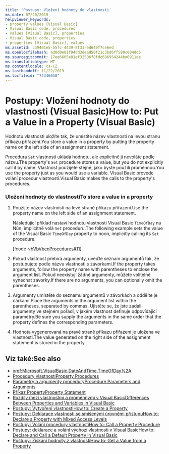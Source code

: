 ```yaml
---
title: 'Postupy: Vložení hodnoty do vlastnosti'
ms.date: 07/20/2015
helpviewer_keywords:
- property values [Visual Basic]
- Visual Basic code, procedures
- values [Visual Basic], properties
- Visual Basic code, properties
- properties [Visual Basic], values
ms.assetid: c39401e5-b5fc-4439-8f31-ed640f7ce6ed
ms.openlocfilehash: ad0d0e81f94dd3dead50f21c3bd6ff580c004dd6
ms.sourcegitcommit: 17ee6605e01ef32506f8fdc686954244ba6911de
ms.translationtype: MT
ms.contentlocale: cs-CZ
ms.lasthandoff: 11/22/2019
ms.locfileid: "74346058"
---
```

# <a name="how-to-put-a-value-in-a-property-visual-basic"></a><span data-ttu-id="092ef-102">Postupy: Vložení hodnoty do vlastnosti (Visual Basic)</span><span class="sxs-lookup"><span data-stu-id="092ef-102">How to: Put a Value in a Property (Visual Basic)</span></span>
<span data-ttu-id="092ef-103">Hodnotu vlastnosti uložíte tak, že umístíte název vlastnosti na levou stranu příkazu přiřazení.</span><span class="sxs-lookup"><span data-stu-id="092ef-103">You store a value in a property by putting the property name on the left side of an assignment statement.</span></span>  
  
 <span data-ttu-id="092ef-104">Procedura `Set` vlastnosti ukládá hodnotu, ale explicitně ji nevoláte podle názvu.</span><span class="sxs-lookup"><span data-stu-id="092ef-104">The property's `Set` procedure stores a value, but you do not explicitly call it by name.</span></span> <span data-ttu-id="092ef-105">Vlastnost použijete stejně, jako byste použili proměnnou.</span><span class="sxs-lookup"><span data-stu-id="092ef-105">You use the property just as you would use a variable.</span></span> <span data-ttu-id="092ef-106">Visual Basic provede volání procedur vlastností.</span><span class="sxs-lookup"><span data-stu-id="092ef-106">Visual Basic makes the calls to the property's procedures.</span></span>  
  
### <a name="to-store-a-value-in-a-property"></a><span data-ttu-id="092ef-107">Uložení hodnoty do vlastnosti</span><span class="sxs-lookup"><span data-stu-id="092ef-107">To store a value in a property</span></span>  
  
1. <span data-ttu-id="092ef-108">Použijte název vlastnosti na levé straně příkazu přiřazení.</span><span class="sxs-lookup"><span data-stu-id="092ef-108">Use the property name on the left side of an assignment statement.</span></span>  
  
     <span data-ttu-id="092ef-109">Následující příklad nastaví hodnotu vlastnosti Visual Basic `TimeOfDay` na Nún, implicitně volá `Set` proceduru.</span><span class="sxs-lookup"><span data-stu-id="092ef-109">The following example sets the value of the Visual Basic `TimeOfDay` property to noon, implicitly calling its `Set` procedure.</span></span>  
  
     [!code-vb[VbVbcnProcedures#11](~/samples/snippets/visualbasic/VS_Snippets_VBCSharp/VbVbcnProcedures/VB/Class1.vb#11)]  
  
2. <span data-ttu-id="092ef-110">Pokud vlastnost přebírá argumenty, uveďte seznam argumentů tak, že postupujete podle názvu vlastnosti s závorkami.</span><span class="sxs-lookup"><span data-stu-id="092ef-110">If the property takes arguments, follow the property name with parentheses to enclose the argument list.</span></span> <span data-ttu-id="092ef-111">Pokud neexistují žádné argumenty, můžete volitelně vynechat závorky.</span><span class="sxs-lookup"><span data-stu-id="092ef-111">If there are no arguments, you can optionally omit the parentheses.</span></span>  
  
3. <span data-ttu-id="092ef-112">Argumenty umístěte do seznamu argumentů v závorkách a oddělte je čárkami.</span><span class="sxs-lookup"><span data-stu-id="092ef-112">Place the arguments in the argument list within the parentheses, separated by commas.</span></span> <span data-ttu-id="092ef-113">Ujistěte se, že jste zadali argumenty ve stejném pořadí, v jakém vlastnost definuje odpovídající parametry.</span><span class="sxs-lookup"><span data-stu-id="092ef-113">Be sure you supply the arguments in the same order that the property defines the corresponding parameters.</span></span>  
  
4. <span data-ttu-id="092ef-114">Hodnota vygenerovaná na pravé straně příkazu přiřazení je uložena ve vlastnosti.</span><span class="sxs-lookup"><span data-stu-id="092ef-114">The value generated on the right side of the assignment statement is stored in the property.</span></span>  
  
## <a name="see-also"></a><span data-ttu-id="092ef-115">Viz také:</span><span class="sxs-lookup"><span data-stu-id="092ef-115">See also</span></span>

- <xref:Microsoft.VisualBasic.DateAndTime.TimeOfDay%2A>
- [<span data-ttu-id="092ef-116">Procedury vlastnosti</span><span class="sxs-lookup"><span data-stu-id="092ef-116">Property Procedures</span></span>](./property-procedures.md)
- [<span data-ttu-id="092ef-117">Parametry a argumenty procedury</span><span class="sxs-lookup"><span data-stu-id="092ef-117">Procedure Parameters and Arguments</span></span>](./procedure-parameters-and-arguments.md)
- [<span data-ttu-id="092ef-118">Příkaz Property</span><span class="sxs-lookup"><span data-stu-id="092ef-118">Property Statement</span></span>](../../../../visual-basic/language-reference/statements/property-statement.md)
- [<span data-ttu-id="092ef-119">Rozdíly mezi vlastnostmi a proměnnými v Visual Basic</span><span class="sxs-lookup"><span data-stu-id="092ef-119">Differences Between Properties and Variables in Visual Basic</span></span>](./differences-between-properties-and-variables.md)
- [<span data-ttu-id="092ef-120">Postupy: Vytvoření vlastnosti</span><span class="sxs-lookup"><span data-stu-id="092ef-120">How to: Create a Property</span></span>](./how-to-create-a-property.md)
- [<span data-ttu-id="092ef-121">Postupy: Deklarace vlastnosti se smíšenými úrovněmi přístupu</span><span class="sxs-lookup"><span data-stu-id="092ef-121">How to: Declare a Property with Mixed Access Levels</span></span>](./how-to-declare-a-property-with-mixed-access-levels.md)
- [<span data-ttu-id="092ef-122">Postupy: Volání procedury vlastnosti</span><span class="sxs-lookup"><span data-stu-id="092ef-122">How to: Call a Property Procedure</span></span>](./how-to-call-a-property-procedure.md)
- [<span data-ttu-id="092ef-123">Postupy: deklarace a volání výchozí vlastnosti v Visual Basic</span><span class="sxs-lookup"><span data-stu-id="092ef-123">How to: Declare and Call a Default Property in Visual Basic</span></span>](./how-to-declare-and-call-a-default-property.md)
- [<span data-ttu-id="092ef-124">Postupy: Získání hodnoty z vlastnosti</span><span class="sxs-lookup"><span data-stu-id="092ef-124">How to: Get a Value from a Property</span></span>](./how-to-get-a-value-from-a-property.md)
